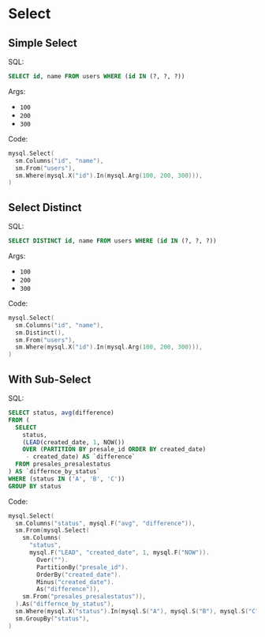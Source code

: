 # Select

## Simple Select

SQL:

```sql
SELECT id, name FROM users WHERE (id IN (?, ?, ?))
```

Args:

* `100`
* `200`
* `300`

Code:

```go
mysql.Select(
  sm.Columns("id", "name"),
  sm.From("users"),
  sm.Where(mysql.X("id").In(mysql.Arg(100, 200, 300))),
)
```

## Select Distinct

SQL:

```sql
SELECT DISTINCT id, name FROM users WHERE (id IN (?, ?, ?))
```

Args:

* `100`
* `200`
* `300`

Code:

```go
mysql.Select(
  sm.Columns("id", "name"),
  sm.Distinct(),
  sm.From("users"),
  sm.Where(mysql.X("id").In(mysql.Arg(100, 200, 300))),
)
```

## With Sub-Select

SQL:

```sql
SELECT status, avg(difference)
FROM (
  SELECT
    status,
    (LEAD(created_date, 1, NOW())
    OVER (PARTITION BY presale_id ORDER BY created_date)
     - created_date) AS `difference`
  FROM presales_presalestatus
) AS `differnce_by_status`
WHERE (status IN ('A', 'B', 'C'))
GROUP BY status
```

Code:

```go
mysql.Select(
  sm.Columns("status", mysql.F("avg", "difference")),
  sm.From(mysql.Select(
    sm.Columns(
      "status",
      mysql.F("LEAD", "created_date", 1, mysql.F("NOW")).
        Over("").
        PartitionBy("presale_id").
        OrderBy("created_date").
        Minus("created_date").
        As("difference")),
    sm.From("presales_presalestatus")),
  ).As("differnce_by_status"),
  sm.Where(mysql.X("status").In(mysql.S("A"), mysql.S("B"), mysql.S("C"))),
  sm.GroupBy("status"),
)
```
